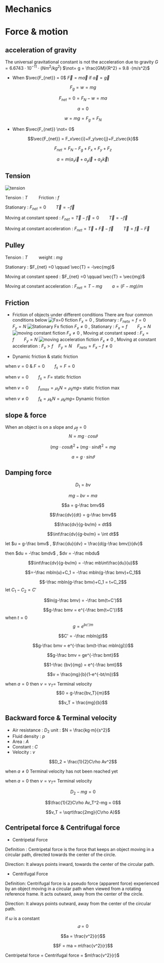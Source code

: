 # Mechanics
# Force & motion

## acceleration of gravity

The universal gravitational constant is not the acceleration due to gravity
$G = 6.6743⋅10^{-11}⋅(Nm^2/kg^2)$
$\not= g = \frac{GM}{R^2} = 9.8 ⋅(m/s^2)$

* When $\vec{F_{net}} = 0$
$\vec{F} = m\vec{a}$ if $\vec{a} = \vec{g}$

$$F_g = w = mg$$

$$F_{net} = 0 = F_N-w = ma$$

$$a = 0$$

$$w = mg = F_g = F_N$$

* When $\vec{F_{net}} \not= 0$

$$\vec{F_{net}} = F_x\vec{i}+F_y\vec{j}+F_z\vec{k}$$

$$F_{net} = F_N-F_g+F_x+F_y+F_z$$

$$a = m(a_x\vec{i}+a_y\vec{j}+a_z\vec{k})$$

## Tension

![tension](https://hackmd.io/_uploads/ryvKxz-Mkx.png)

Tension : $T \qquad$ Friction : $f$

Stationary : $F_{net} =0 \qquad \vec{T} = -\vec{f}$

Moving at constant speed : $F_{net} = \vec{T}-\vec{f} = 0 \qquad \vec{T} = -\vec{f}$

Moving at constant acceleration : $F_{net} = \vec{T}+\vec{F}-\vec{f} \qquad \vec{T} = \vec{f}-\vec{F}$

## Pulley

Tension : $T \qquad$ weight : $mg$

Stationary : $F_{net} =0 \qquad \vec{T} = -\vec{mg}$

Moving at constant speed : $F_{net} =0 \qquad \vec{T} = \vec{mg}$

Moving at constant acceleration : $F_{net} =T-mg \qquad a = (F-mg)/m$

## Friction

* Friction of objects under different conditions
There are four common conditions below
![Fx=0 fiction](https://hackmd.io/_uploads/S1Nv9zZGye.png)
$F_{x} = 0$ , Stationary : $F_{netx} = f = 0 \qquad F_y = N$
![Stationary Fx fiction](https://hackmd.io/_uploads/HJjt9fWfke.png)
$F_{x} \not= 0$ , Stationary : $F_x = f \qquad F_y = N$
![moving constant fiction](https://hackmd.io/_uploads/Bkg35fWGJg.png)
$F_{x} \not= 0$ , Moving at constant speed : $F_x = f \qquad F_y = N$
![moving acceleration fiction](https://hackmd.io/_uploads/S1n35MbGJe.png)
$F_{x} \not= 0$ , Moving at constant acceleration : $F_x > f \quad F_y = N \quad F_{netx} = F_x-f \not= 0$

* Dynamic friction & static friction

when $v = 0$ & $F = 0 \qquad f_s = F = 0$

when $v = 0 \qquad f_s = F =$ static friction

when $v = 0 \qquad f_{smax} = 𝜇_sN = 𝜇_smg =$ static friction max

when $v \not= 0 \qquad f_k = 𝜇_kN = 𝜇_kmg =$ Dynamic friction

## slope & force

When an object is on a slope and $𝜇_f = 0$
$$N = mg⋅cos𝜃$$

$$(mg⋅cos𝜃)^2+(mg⋅sin𝜃)^2 = mg$$

$$a = g⋅sin𝜃$$

## Damping force

$$D_1 = bv$$

$$mg-bv = ma$$

$$a = g-\frac bmv$$

$$\frac{dv}{dt} = g-\frac bmv$$

$$\frac{dv}{g-bv/m} = dt$$

$$\int\frac{dv}{g-bv/m} = \int dt$$

let $u = g-\frac bmv$ , $\frac{du}{dv} = \frac{d(g-\frac bmv)}{dv}$

then $du = -\frac bmdv$ , $dv = -\frac mbdu$

$$\int\frac{dv}{g-bv/m} = -\frac mb\int\frac{du}{u}$$

$$=-\frac mbln(u)+C_1 = -\frac mbln(g-\frac bmv)+C_1$$

$$-\frac mbln(g-\frac bmv)+C_1 = t+C_2$$
let $C_1-C_2 = C'$

$$ln(g-\frac bmv) = -\frac bm(t+C')$$

$$g-\frac bmv = e^{-\frac bm(t+C')}$$
when $t = 0$
$$g = e^{bc'/m}$$

$$C' = -\frac mbln(g)$$

$$g-\frac bmv = e^{-\frac bm(t-\frac mbln(g))}$$

$$g-\frac bmv = ge^{-\frac bmt}$$

$$1-\frac {bv}{mg} = e^{-\frac bmt}$$

$$v = \frac{mg}{b}(1-e^{-bt/m})$$

when $a = 0$ then $v = v_T =$ Terminal velocity
$$0 = g-\frac{bv_T}{m}$$

$$v_T = \frac{mg}{b}$$

## Backward force & Terminal velocity

* Air resistance : $D_2$ unit : $N = \frac{kg⋅m}{s^2}$
* Fluid density : $p$
* Area : $A$
* Constant : $C$
* Velocity : $v$

$$D_2 = \frac{1}{2}C\rho Av^2$$

when $a \not= 0$ Terminal velocity has not been reached yet

when $a = 0$ then $v = v_T =$ Terminal velocity

$$D_2-mg = 0$$

$$\frac{1}{2}C\rho Av_T^2-mg = 0$$

$$v_T = \sqrt\frac{2mg}{C\rho A}$$

## Centripetal force & Centrifugal force

* Centripetal Force

Definition : Centripetal force is the force that keeps an object moving in a circular path, directed towards the center of the circle.

Direction: It always points inward, towards the center of the circular path.

* Centrifugal Force

Definition: Centrifugal force is a pseudo force (apparent force) experienced by an object moving in a circular path when viewed from a rotating reference frame. It acts outward, away from the center of the circle.

Direction: It always points outward, away from the center of the circular path.

if $\omega$ is a constant
$$𝛼 = 0$$

$$a = \frac{v^2}{r}$$

$$F = ma = m\frac{v^2}{r}$$

Centripetal force $=$ Centrifugal force = $m\frac{v^2}{r}$
